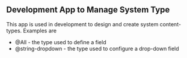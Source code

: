 ## Development App to Manage System Type

This app is used in development to design and create system content-types. Examples are 

* @All - the type used to define a field
* @string-dropdown - the type used to configure a drop-down field